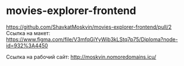 # movies-explorer-frontend
https://github.com/ShavkatMoskvin/movies-explorer-frontend/pull/2
Ссылка на макет: https://www.figma.com/file/V3mfqGiYyWib3kLStq7p75/Diploma?node-id=932%3A4450

Ссылка на рабочий сайт: http://moskvin.nomoredomains.icu/
